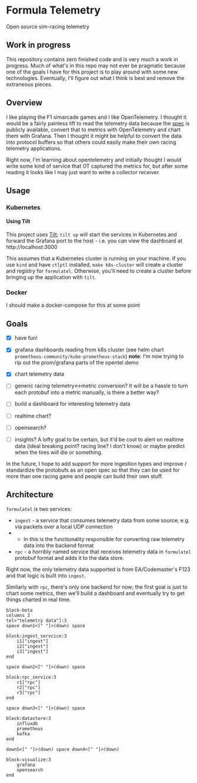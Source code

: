 # Formula Telemetry

Open source sim-racing telemetry

## Work in progress

This repository contains zero finished code and is very much a work in progress. Much of what's in this repo may not ever be pragmatic because one of the goals I have for this project is to play around with some new technologies. Eventually, I'll figure out what I think is best and remove the extraneous pieces.

## Overview
I like playing the F1 simarcade games and I like OpenTelemetry. I thought it would be a fairly painless lift to read the telemetry data because the [spec](https://answers.ea.com/t5/General-Discussion/F1-23-UDP-Specification/m-p/12633159?attachment-id=704910) is publicly available, convert that to metrics with OpenTelemetry and chart them with Grafana. Then I thought it might be helpful to convert the data into protocol buffers so that others could easily make their own racing telemetry applications.

Right now, I'm learning about opentelemetry and initially thought I would write some kind of service that OT captured the metrics for, but after some reading it looks like I may just want to write a collector receiver.

## Usage

### Kubernetes

#### Using Tilt

This project uses [Tilt](https://tilt.dev); `tilt up` will start the services in Kubernetes and forward the Grafana port to the host - i.e. you can view the dashboard at http://localhost:3000 

This assumes that a Kubernetes cluster is running on your machine. If you use `kind` and have `ctlptl` installed, `make k8s-cluster` will create a cluster and registry for `formulatel`. Otherwise, you'll need to create a cluster before bringing up the application with `tilt`.

### Docker

I should make a docker-compose for this at some point

## Goals

- [x] have fun!
- [x] grafana dashboards reading from k8s cluster (see helm chart `prometheus-community/kube-prometheus-stack`) **note**: I'm now trying to rip out the prom/grafana parts of the opentel demo
- [x] chart telemetry data
- [ ] generic racing telemetry<->metric conversion? It will be a hassle to turn each protobuf into a metric manually, is there a better way?
- [ ] build a dashboard for interesting telemetry data
- [ ] realtime chart?
- [ ] opensearch?
- [ ] insights? A lofty goal to be certain, but it'd be cool to alert on realtime data (ideal breaking point? racing line? I don't know) or maybe predict when the tires will die or something.


In the future, I hope to add support for more ingestion types and improve / standardize the protobufs as an open spec so that they can be used for more than one racing game and people can build their own stuff.

## Architecture

`formulatel` is two services:
- `ingest` - a service that consumes telemetry data from some source; e.g. via packets over a local UDP connection
- - In this is the functionality responsible for converting raw telemetry data into the backend format
- `rpc` - a horribly named service that receives telemetry data in `formulatel` protobuf format and adds it to the data store.

Right now, the only telemetry data supported is from EA/Codemaster's F123 and that logic is built into `ingest`.

Similarly with `rpc`, there's only one backend for now; the first goal is just to chart some metrics, then we'll build a dashboard and eventually try to get things charted in real time.

```mermaid
block-beta
columns 3
tel>"telemetry data"]:3
space down1<[" "]>(down) space

block:ingest_servcice:3
    i1["ingest"]
    i2["ingest"]
    i3["ingest"]
end

space down2<[" "]>(down) space

block:rpc_service:3
    r1["rpc"]
    r2["rpc"]
    r3["rpc"]
end

space down3<[" "]>(down) space

block:datastore:3
    influxdb
    prometheus
    kafka
end

down5<[" "]>(down) space down4<[" "]>(down)

block:visualize:3
    grafana
    opensearch
end
```